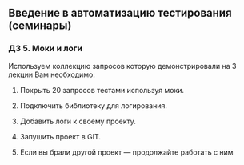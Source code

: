 ## Введение в автоматизацию тестирования (семинары)

### ДЗ 5. Моки и логи


Используем коллекцию запросов которую демонстрировали на 3 лекции
Вам необходимо:

1. Покрыть 20 запросов тестами используя моки.
2. Подключить библиотеку для логирования.
3. Добавить логи к своему проекту.
4. Запушить проект в GIT.
   
5. Если вы брали другой проект — продолжайте работать с ним
